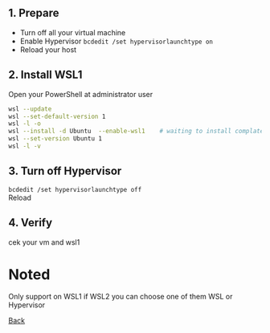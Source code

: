 ## 1. Prepare
- Turn off all your virtual machine
- Enable Hypervisor `bcdedit /set hypervisorlaunchtype on`
- Reload your host

## 2. Install WSL1
Open your PowerShell at administrator user
````bash
wsl --update
wsl --set-default-version 1
wsl -l -o
wsl --install -d Ubuntu  --enable-wsl1    # waiting to install complate and setup upto you can run command `pwd`
wsl --set-version Ubuntu 1
wsl -l -v
````

## 3. Turn off Hypervisor
`bcdedit /set hypervisorlaunchtype off` <br>
Reload

## 4. Verify
cek your vm and wsl1

# Noted
Only support on WSL1 if WSL2 you can choose one of them WSL or Hypervisor

[Back](../back)

